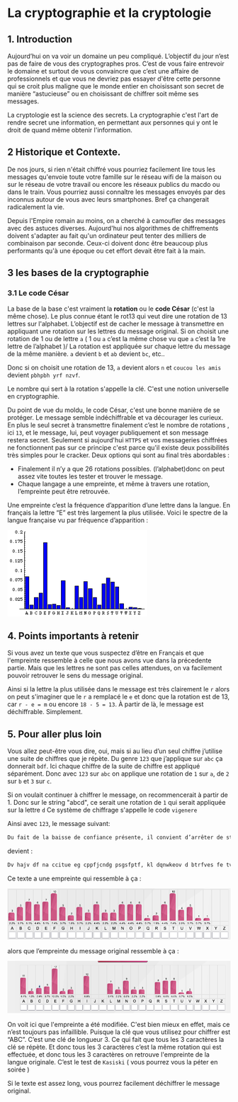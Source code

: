 # La cryptographie et la cryptologie

## 1. Introduction
Aujourd’hui on va voir un domaine un peu compliqué. L’objectif du jour n’est pas de faire de vous des cryptographes pros. C’est de vous faire entrevoir le domaine et surtout de vous convaincre que c’est une affaire de professionnels et que vous ne devriez pas essayer d'être cette personne qui se croit plus maligne que le monde entier en choisissant son secret de manière “astucieuse” ou en choisissant de chiffrer soit même ses messages.

La cryptologie est la science des secrets. La cryptographie c'est l'art de rendre secret une information, en permettant aux personnes qui y ont le droit de quand même obtenir l'information.

## 2 Historique et Contexte.
De nos jours, si rien n'était chiffré vous pourriez facilement lire tous les messages qu'envoie toute votre famille sur le réseau wifi de la maison ou sur le réseau de votre travail ou encore les réseaux publics du macdo ou dans le train. Vous pourriez aussi connaître les messages envoyés par des inconnus autour de vous avec leurs smartphones. Bref ça changerait radicalement la vie.

Depuis l'Empire romain au moins, on a cherché à camoufler des messages avec des astuces diverses. Aujourd'hui nos algorithmes de chiffrements doivent s'adapter au fait qu'un ordinateur peut tenter des milliers de combinaison par seconde. Ceux-ci doivent donc être beaucoup plus performants qu'à une époque ou cet effort devait être fait à la main.

## 3 les bases de la cryptographie
### 3.1 Le code César
La base de la base c'est vraiment la **rotation** ou le **code César** (c'est la même chose). Le plus connue étant le rot13 qui veut dire une rotation de 13 lettres sur l'alphabet. L’objectif est de cacher le message à transmettre en appliquant une rotation sur les lettres du message original. Si on choisit une rotation de 1 ou de lettre `a` ( 1 ou `a` c’est la même chose vu que `a` c’est la 1re lettre de l’alphabet )/ La rotation est appliquée sur chaque lettre du message de la même manière. `a` devient `b` et `ab` devient `bc`, etc..

Donc si on choisit une rotation de 13, `a` devient alors `n` et `coucou les amis` devient `pbhpbh yrf nzvf`.

Le nombre qui sert à la rotation  s'appelle la clé. C'est une notion universelle en cryptographie.

Du point de vue du moldu, le code César, c'est une bonne manière de se protéger. Le message semble indéchiffrable et va décourager les curieux. En plus le seul secret à transmettre finalement c’est le nombre de rotations , ici `13`, et le message, lui, peut voyager publiquement et son message restera secret. Seulement si aujourd'hui `HTTPS` et vos messageries chiffrées ne fonctionnent pas sur ce principe c'est parce qu'il existe deux possibilités très simples pour le cracker. Deux options qui sont au final très abordables :

- Finalement il n’y a que 26 rotations possibles. (l’alphabet)donc on peut assez vite toutes les tester et trouver le message.
- Chaque langage a une empreinte, et même à travers une rotation, l’empreinte peut être retrouvée.

Une empreinte c’est la fréquence d’apparition d’une lettre dans la langue. En français la lettre “E” est très largement la plus utilisée. Voici le spectre de la langue française vu par fréquence d’apparition :

![analysis_frequency_french](https://raw.githubusercontent.com/bafraikin/ressource_thp_cursus_secu/master/ressources/jour_03/french_frequency_analysis.gif)


## 4. Points importants à retenir
Si vous avez un texte que vous suspectez d’être en Français et que l'empreinte ressemble à celle que nous avons vue dans la précedente partie. Mais que les lettres ne sont pas celles attendues, on va facilement pouvoir retrouver le sens du message original.

Ainsi si la lettre la plus utilisée dans le message est très clairement le `r` alors on peut s'imaginer que le `r` a remplacé le `e` et donc que la rotation est de 13, car `r - e = m` ou encore `18 - 5 = 13`. À partir de là, le message est déchiffrable. Simplement.

## 5. Pour aller plus loin

Vous allez peut-être vous dire, oui, mais si au lieu d’un seul chiffre j’utilise une suite de chiffres que je répète. Du genre `123` que j’applique sur `abc` ça donnerait `bdf`. Ici chaque chiffre de la suite de chiffre est appliqué séparément. Donc avec `123` sur `abc` on applique une rotation de `1` sur `a`, de `2` sur `b` et `3` sur `c`.

Si on voulait continuer à chiffrer le message, on recommencerait à partir de 1. Donc sur le string "abcd", ce serait une rotation de `1` qui serait appliquée sur la lettre `d` Ce système de chiffrage s'appelle le code `vigenere`

Ainsi avec `123`, le message suivant:

```txt
Du fait de la baisse de confiance présente, il convient d’arrêter de stigmatiser les principales alternatives imaginables, à long terme.
```

devient :

```txt
Dv hajv df na ccitue eg cppfjcndg psgsfptf, kl dqnwkeov d btrfves fe tvihoauksft lfu pskndkpbnet clugroctjxet kmbiiocbmgs, b nooi tftmf.
```

Ce texte a une empreinte qui ressemble à ça :

![message_chiffre_analysis](https://raw.githubusercontent.com/bafraikin/ressource_thp_cursus_secu/master/ressources/jour_03/Screen%20Shot%202021-11-03%20at%201.27.12%20PM.png)

alors que l’empreinte du message original ressemble à ça :

![message_analysis](https://raw.githubusercontent.com/bafraikin/ressource_thp_cursus_secu/master/ressources/jour_03/Screen%20Shot%202021-11-03%20at%201.26.41%20PM.png)

On voit ici que l'empreinte a été modifiée. C'est bien mieux en effet, mais ce n’est toujours pas infaillible. Puisque la clé que vous utilisez pour chiffrer est “ABC”. C’est une clé de longueur 3. Ce qui fait que tous les 3 caractères la clé se répète. Et donc tous les 3 caractères c’est la même rotation qui est effectuée, et donc tous les 3 caractères on retrouve l'empreinte de la langue originale. C’est le test de `Kasiski` ( vous pourrez vous la péter en soirée )

Si le texte est assez long, vous pourrez facilement déchiffrer le message original.
